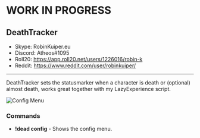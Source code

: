 # WORK IN PROGRESS

## DeathTracker

* Skype: RobinKuiper.eu
* Discord: Atheos#1095
* Roll20: https://app.roll20.net/users/1226016/robin-k
* Reddit: https://www.reddit.com/user/robinkuiper/

---

DeathTracker sets the statusmarker when a character is death or (optional) almost death, works great together with my LazyExperience script.

![Config Menu](https://i.imgur.com/hoYGckL.png "Config Menu")

### Commands

* **!dead config** - Shows the config menu.